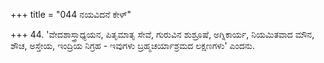 +++
title = "044 ನಯವಿದನೆ ಕೇಳ್"

+++
44. 'ವೇದಶಾಸ್ತ್ರಾಧ್ಯಯನ, ಪಿತೃಮಾತೃ ಸೇವೆ, ಗುರುವಿನ ಶುಶ್ರೂಷೆ, ಅಗ್ನಿಕಾರ್ಯ, ನಿಯಮಿತವಾದ ಮೌನ, ಶೌಚ, ಅಸ್ತೇಯ, ಇಂದ್ರಿಯ ನಿಗ್ರಹ - ಇವುಗಳು ಬ್ರಹ್ಮಚರ್ಯಾಶ್ರಮದ ಲಕ್ಷಣಗಳು' ಎಂದನು.
